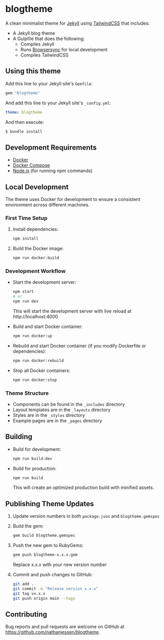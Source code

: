 # blogtheme

A clean minimalist theme for [Jekyll](https://jekyllrb.com/) using [TailwindCSS](https://tailwindcss.com) that includes:

* A Jekyll blog theme
* A Gulpfile that does the following:
  * Compiles Jekyll
  * Runs [Browsersync](https://www.browsersync.io/) for local development
  * Compiles TailwindCSS

## Using this theme

Add this line to your Jekyll site's `Gemfile`:

```ruby
gem "blogtheme"
```

And add this line to your Jekyll site's `_config.yml`:

```yaml
theme: blogtheme
```

And then execute:

```bash
$ bundle install
```

## Development Requirements

* [Docker](https://www.docker.com/)
* [Docker Compose](https://docs.docker.com/compose/)
* [Node.js](https://nodejs.org/) (for running npm commands)

## Local Development

The theme uses Docker for development to ensure a consistent environment across different machines.

### First Time Setup

1. Install dependencies:
   ```bash
   npm install
   ```

2. Build the Docker image:
   ```bash
   npm run docker:build
   ```

### Development Workflow

* Start the development server:
  ```bash
  npm start
  # or
  npm run dev
  ```
  This will start the development server with live reload at http://localhost:4000

* Build and start Docker container:
  ```bash
  npm run docker:up
  ```

* Rebuild and start Docker container (if you modify Dockerfile or dependencies):
  ```bash
  npm run docker:rebuild
  ```

* Stop all Docker containers:
  ```bash
  npm run docker:stop
  ```

### Theme Structure
* Components can be found in the `_includes` directory
* Layout templates are in the `_layouts` directory
* Styles are in the `_styles` directory
* Example pages are in the `_pages` directory

## Building

* Build for development:
  ```bash
  npm run build:dev
  ```

* Build for production:
  ```bash
  npm run build
  ```
  This will create an optimized production build with minified assets.

## Publishing Theme Updates

1. Update version numbers in both `package.json` and `blogtheme.gemspec`
2. Build the gem:
   ```bash
   gem build blogtheme.gemspec
   ```
3. Push the new gem to RubyGems:
   ```bash
   gem push blogtheme-x.x.x.gem
   ```
   Replace x.x.x with your new version number

4. Commit and push changes to GitHub:
   ```bash
   git add .
   git commit -m "Release version x.x.x"
   git tag vx.x.x
   git push origin main --tags
   ```

## Contributing

Bug reports and pull requests are welcome on GitHub at https://github.com/nathanjessen/blogtheme.
